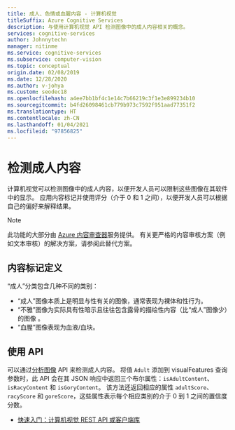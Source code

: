 ```yaml
---
title: 成人、色情或血腥内容 - 计算机视觉
titleSuffix: Azure Cognitive Services
description: 与使用计算机视觉 API 检测图像中的成人内容相关的概念。
services: cognitive-services
author: Johnnytechn
manager: nitinme
ms.service: cognitive-services
ms.subservice: computer-vision
ms.topic: conceptual
origin.date: 02/08/2019
ms.date: 12/28/2020
ms.author: v-johya
ms.custom: seodec18
ms.openlocfilehash: a4ee7bb1bf4c1e14c7b66219c3f1e3e899234b10
ms.sourcegitcommit: b4fd26098461cb779b973c7592f951aad77351f2
ms.translationtype: HT
ms.contentlocale: zh-CN
ms.lasthandoff: 01/04/2021
ms.locfileid: "97856825"
---
```

# <a name="detect-adult-content"></a>检测成人内容

计算机视觉可以检测图像中的成人内容，以便开发人员可以限制这些图像在其软件中的显示。 应用内容标记并使用评分（介于 0 和 1 之间），以便开发人员可以根据自己的偏好来解释结果。

> [!NOTE]
> 此功能的大部分由 [Azure 内容审查器](../content-moderator/overview.md)服务提供。 有关更严格的内容审核方案（例如文本审核）的解决方案，请参阅此替代方案。

<!--Not available in MC: human review-->
## <a name="content-flag-definitions"></a>内容标记定义

“成人”分类包含几种不同的类别：

- “成人”图像本质上是明显与性有关的图像，通常表现为裸体和性行为。
- “不雅”图像为实际具有性暗示且往往包含露骨的描绘性内容（比“成人”图像少）的图像 。
- “血腥”图像表现为血液/血块。

## <a name="use-the-api"></a>使用 API

可以通过[分析图像](https://dev.cognitive.azure.cn/docs/services/computer-vision-v3-1-ga/operations/56f91f2e778daf14a499f21b) API 来检测成人内容。 将值 `Adult` 添加到 visualFeatures 查询参数时，此 API 会在其 JSON 响应中返回三个布尔属性：`isAdultContent`、`isRacyContent` 和 `isGoryContent`。 该方法还返回相应的属性 `adultScore`、`racyScore` 和 `goreScore`，这些属性表示每个相应类别的介于 0 到 1 之间的置信度分数。

- [快速入门：计算机视觉 REST API 或客户端库](./quickstarts-sdk/client-library.md?pivots=programming-language-csharp)

